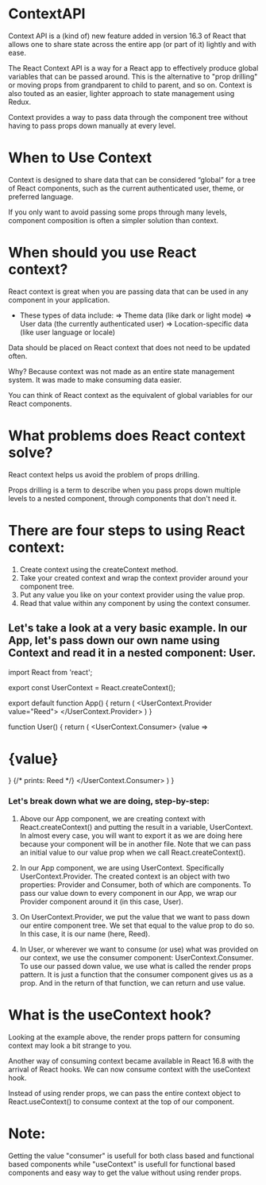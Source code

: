 # ContextAPI 
Context API is a (kind of) new feature added in version 16.3 of React that allows one to share state across the entire app (or part of it) lightly and with ease. 

The React Context API is a way for a React app to effectively produce global variables that can be passed around. This is the alternative to "prop drilling" or moving props from grandparent to child to parent, and so on. Context is also touted as an easier, lighter approach to state management using Redux.

Context provides a way to pass data through the component tree without having to pass props down manually at every level.

# When to Use Context
Context is designed to share data that can be considered “global” for a tree of React components, such as the current authenticated user, theme, or preferred language.

If you only want to avoid passing some props through many levels, component composition is often a simpler solution than context.

# When should you use React context?
React context is great when you are passing data that can be used in any component in your application.

* These types of data include:
=> Theme data (like dark or light mode)
=> User data (the currently authenticated user)
=> Location-specific data (like user language or locale)

Data should be placed on React context that does not need to be updated often.

Why? Because context was not made as an entire state management system. It was made to make consuming data easier.

You can think of React context as the equivalent of global variables for our React components.

# What problems does React context solve?
React context helps us avoid the problem of props drilling.

Props drilling is a term to describe when you pass props down multiple levels to a nested component, through components that don't need it.

# There are four steps to using React context:

1. Create context using the createContext method.
2. Take your created context and wrap the context provider around your component tree.
3. Put any value you like on your context provider using the value prop.
4. Read that value within any component by using the context consumer.

## Let's take a look at a very basic example. In our App, let's pass down our own name using Context and read it in a nested component: User.

import React from 'react';

export const UserContext = React.createContext();

export default function App() {
  return (
    <UserContext.Provider value="Reed">
      <User />
    </UserContext.Provider>
  )
}

function User() {
  return (
    <UserContext.Consumer>
      {value => <h1>{value}</h1>} 
      {/* prints: Reed */}
    </UserContext.Consumer>
  )
}

### Let's break down what we are doing, step-by-step:

1. Above our App component, we are creating context with React.createContext() and putting the result in a variable, UserContext. In almost every case, you will want to export it as we are doing here because your component will be in another file. Note that we can pass an initial value to our value prop when we call React.createContext().

2. In our App component, we are using UserContext. Specifically UserContext.Provider. The created context is an object with two properties: Provider and Consumer, both of which are components. To pass our value down to every component in our App, we wrap our Provider component around it (in this case, User).

3. On UserContext.Provider, we put the value that we want to pass down our entire component tree. We set that equal to the value prop to do so. In this case, it is our name (here, Reed).

4. In User, or wherever we want to consume (or use) what was provided on our context, we use the consumer component: UserContext.Consumer. To use our passed down value, we use what is called the render props pattern. It is just a function that the consumer component gives us as a prop. And in the return of that function, we can return and use value.

# What is the useContext hook?
Looking at the example above, the render props pattern for consuming context may look a bit strange to you.

Another way of consuming context became available in React 16.8 with the arrival of React hooks. We can now consume context with the useContext hook.

Instead of using render props, we can pass the entire context object to React.useContext() to consume context at the top of our component.


# Note:
Getting the value "consumer" is usefull for both class based and functional based components while "useContext" is usefull for functional based components and easy way to get the value without using render props.